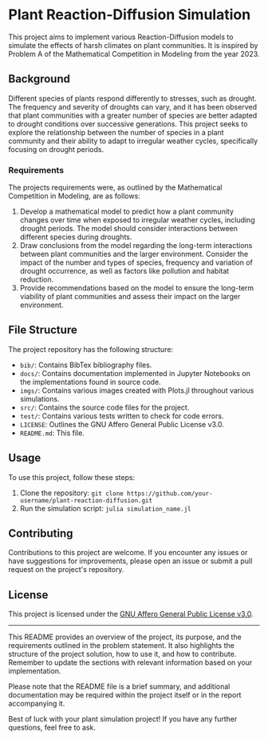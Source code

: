 # Plant Reaction-Diffusion Simulation

This project aims to implement various Reaction-Diffusion models to simulate the effects of harsh climates on plant communities. It is inspired by Problem A of the Mathematical Competition in Modeling from the year 2023.

## Background

Different species of plants respond differently to stresses, such as drought. The frequency and severity of droughts can vary, and it has been observed that plant communities with a greater number of species are better adapted to drought conditions over successive generations. This project seeks to explore the relationship between the number of species in a plant community and their ability to adapt to irregular weather cycles, specifically focusing on drought periods.

### Requirements

The projects requirements were, as outlined by the Mathematical Competition in Modeling, are as follows:

1. Develop a mathematical model to predict how a plant community changes over time when exposed to irregular weather cycles, including drought periods. The model should consider interactions between different species during droughts.
2. Draw conclusions from the model regarding the long-term interactions between plant communities and the larger environment. Consider the impact of the number and types of species, frequency and variation of drought occurrence, as well as factors like pollution and habitat reduction.
3. Provide recommendations based on the model to ensure the long-term viability of plant communities and assess their impact on the larger environment.

## File Structure

The project repository has the following structure:

- `bib/`: Contains BibTex bibliography files.
- `docs/`: Contains documentation implemented in Jupyter Notebooks on the implementations found in source code.
- `imgs/`: Contains various images created with Plots.jl throughout various simulations.
- `src/`: Contains the source code files for the project.
- `test/`: Contains various tests written to check for code errors.
- `LICENSE`: Outlines the GNU Affero General Public License v3.0.
- `README.md`: This file.

## Usage

To use this project, follow these steps:

1. Clone the repository: `git clone https://github.com/your-username/plant-reaction-diffusion.git`
1. Run the simulation script: `julia simulation_name.jl`

## Contributing

Contributions to this project are welcome. If you encounter any issues or have suggestions for improvements, please open an issue or submit a pull request on the project's repository.

## License

This project is licensed under the [GNU Affero General Public License v3.0](LICENSE).

---

This README provides an overview of the project, its purpose, and the requirements outlined in the problem statement. It also highlights the structure of the project solution, how to use it, and how to contribute. Remember to update the sections with relevant information based on your implementation.

Please note that the README file is a brief summary, and additional documentation may be required within the project itself or in the report accompanying it.

Best of luck with your plant simulation project! If you have any further questions, feel free to ask.
